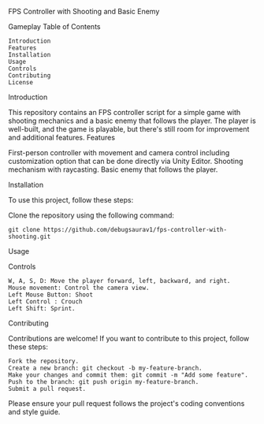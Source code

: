 FPS Controller with Shooting and Basic Enemy

Gameplay
Table of Contents

    Introduction
    Features
    Installation
    Usage
    Controls
    Contributing
    License

Introduction

This repository contains an FPS controller script for a simple game with shooting mechanics and a basic enemy that follows the player. The player is well-built, and the game is playable, but there's still room for improvement and additional features.
Features

   First-person controller with movement and camera control including customization option that can be done directly via Unity Editor. 
   Shooting mechanism with raycasting.
   Basic enemy that follows the player.

Installation

To use this project, follow these steps:

Clone the repository using the following command:


    git clone https://github.com/debugsaurav1/fps-controller-with-shooting.git

Usage

Controls

    W, A, S, D: Move the player forward, left, backward, and right.
    Mouse movement: Control the camera view.
    Left Mouse Button: Shoot
    Left Control : Crouch
    Left Shift: Sprint.

Contributing

Contributions are welcome! If you want to contribute to this project, follow these steps:

    Fork the repository.
    Create a new branch: git checkout -b my-feature-branch.
    Make your changes and commit them: git commit -m "Add some feature".
    Push to the branch: git push origin my-feature-branch.
    Submit a pull request.

Please ensure your pull request follows the project's coding conventions and style guide.
